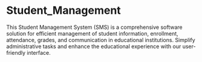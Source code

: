 # Student_Management
This Student Management System (SMS) is a comprehensive software solution for efficient management of student information, enrollment, attendance, grades, and communication in educational institutions. Simplify administrative tasks and enhance the educational experience with our user-friendly interface.
